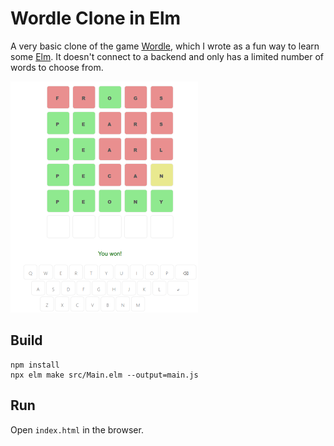 Wordle Clone in Elm
===================

A very basic clone of the game [Wordle](https://www.nytimes.com/games/wordle/index.html), which I wrote as a fun way to learn some [Elm](https://elm-lang.org/). It doesn't connect to a backend and only has a limited number of words to choose from.

![Image](screenshot.png) 

Build
-----

```
npm install
npx elm make src/Main.elm --output=main.js
```

Run
---

Open `index.html` in the browser.
